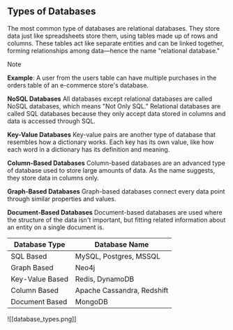 ## Types of Databases

The most common type of databases are relational databases. They store data just like spreadsheets store them, using tables made up of rows and columns. These tables act like separate entities and can be linked together, forming relationships among data—hence the name "relational database."

>[!NOTE]
**Example**: A user from the users table can have multiple purchases in the orders table of an e-commerce store's database.

**NoSQL Databases**
All databases except relational databases are called NoSQL databases, which means "Not Only SQL." Relational databases are called SQL databases because they only accept data stored in columns and data is accessed through SQL.

**Key-Value Databases**
Key-value pairs are another type of database that resembles how a dictionary works. Each key has its own value, like how each word in a dictionary has its definition and meaning.

**Column-Based Databases**
Column-based databases are an advanced type of database used to store large amounts of data. As the name suggests, they store data in columns only.

**Graph-Based Databases**
Graph-based databases connect every data point through similar properties and values.

**Document-Based Databases**
Document-based databases are used where the structure of the data isn't important, but fitting related information about an entity on a single document is.

| Database Type   | Database Name              |
| --------------- | -------------------------- |
| SQL Based       | MySQL, Postgres, MSSQL     |
| Graph Based     | Neo4j                      |
| Key-Value Based | Redis, DynamoDB            |
| Column Based    | Apache Cassandra, Redshift |
| Document Based  | MongoDB                    |
![[database_types.png]]


